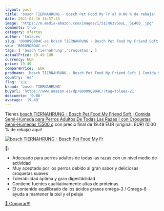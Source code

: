 ```yaml
---
layout: post
title: 'bosch TIERNAHRUNG - Bosch Pet Food My Fr al 0.00 % de rebaja'
date: 2021-03-16 18:57:33
image: 'https://m.media-amazon.com/images/I/51Cm6zVGosL._SL400_.jpg'
comments: true
category: ofertas
author: 'tole.es'
slug: 'B00O9QBO4C-es bosch TIERNAHRUNG - Bosch Pet Food My Friend Soft | Comida...'
sku: 'B00O9QBO4C-es'
tags: [ 'bosch tiernahrung','croquetas', ]
actualPrice: 19.49 EUR
currency: EUR
price: 19.49
comparePrice:  EUR
prodname: 'bosch TIERNAHRUNG - Bosch Pet Food My Friend Soft | Comida Semi-Húmeda para Perros Adultos De Todas Las Razas | con Croquetas Semi-Húmedas 15500 g'
country: 'es'
flag: '🇪🇸'
brand: 'bosch TIERNAHRUNG'
buyurl: 'https://www.amazon.es/dp/B00O9QBO4C/?tag=tolees-21'
descuento: '0.00'
average: '19.49'
---
```


Tienes [bosch TIERNAHRUNG - Bosch Pet Food My Friend Soft | Comida Semi-Húmeda para Perros Adultos De Todas Las Razas | con Croquetas Semi-Húmedas 15500 g](https://www.amazon.es/dp/B00O9QBO4C/?tag=tolees-21) con precio final de  19.49 EUR (original:  EUR) (0.00 %  de rebaja) aqui!

[![bosch TIERNAHRUNG - Bosch Pet Food My Fr](https://m.media-amazon.com/images/I/51Cm6zVGosL._SL400_.jpg)](https://www.amazon.es/dp/B00O9QBO4C/?tag=tolees-21)

🔎:

- Adecuado para perros adultos de todas las razas con un nivel medio de actividad
- Muy aceptado por los perros debido al gran sabor y deliciosas croquetas suaves
- Tolerabilidad óptima y gran digestibilidad
- Contiene fuentes cualitativamente altas de proteínas
- El contenido equilibrado de los ácidos grasos omega-3 / Omega-6 ayuda a mantener la piel y el pelaje

[🛒 Comprar!!!](https://www.amazon.es/dp/B00O9QBO4C/?tag=tolees-21)
